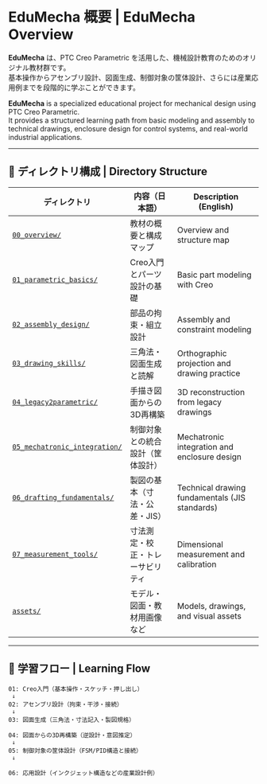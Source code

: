 # EduMecha 概要 | EduMecha Overview

**EduMecha** は、PTC Creo Parametric を活用した、機械設計教育のためのオリジナル教材群です。  
基本操作からアセンブリ設計、図面生成、制御対象の筐体設計、さらには産業応用例までを段階的に学ぶことができます。

**EduMecha** is a specialized educational project for mechanical design using PTC Creo Parametric.  
It provides a structured learning path from basic modeling and assembly to technical drawings, enclosure design for control systems, and real-world industrial applications.

---

## 📁 ディレクトリ構成 | Directory Structure

| ディレクトリ | 内容（日本語） | Description (English) |
|--------------|------------------|-------------------------|
| [`00_overview/`](./00_overview/) | 教材の概要と構成マップ | Overview and structure map |
| [`01_parametric_basics/`](./01_parametric_basics/) | Creo入門とパーツ設計の基礎 | Basic part modeling with Creo |
| [`02_assembly_design/`](./02_assembly_design/) | 部品の拘束・組立設計 | Assembly and constraint modeling |
| [`03_drawing_skills/`](./03_drawing_skills/) | 三角法・図面生成と読解 | Orthographic projection and drawing practice |
| [`04_legacy2parametric/`](./04_legacy2parametric/) | 手描き図面からの3D再構築 | 3D reconstruction from legacy drawings |
| [`05_mechatronic_integration/`](./05_mechatronic_integration/) | 制御対象との統合設計（筐体設計） | Mechatronic integration and enclosure design |
| [`06_drafting_fundamentals/`](./06_drafting_fundamentals/) | 製図の基本（寸法・公差・JIS） | Technical drawing fundamentals (JIS standards) |
| [`07_measurement_tools/`](./07_measurement_tools/) | 寸法測定・校正・トレーサビリティ | Dimensional measurement and calibration |
| [`assets/`](./assets/) | モデル・図面・教材用画像など | Models, drawings, and visual assets |

---

## 🧭 学習フロー | Learning Flow

```plaintext
01: Creo入門（基本操作・スケッチ・押し出し）
 ↓
02: アセンブリ設計（拘束・干渉・接続）
 ↓
03: 図面生成（三角法・寸法記入・製図規格）
 
04: 図面からの3D再構築（逆設計・意図推定）
 ↓
05: 制御対象の筐体設計（FSM/PID構造と接続）
 ↓

06: 応用設計（インクジェット構造などの産業設計例）
